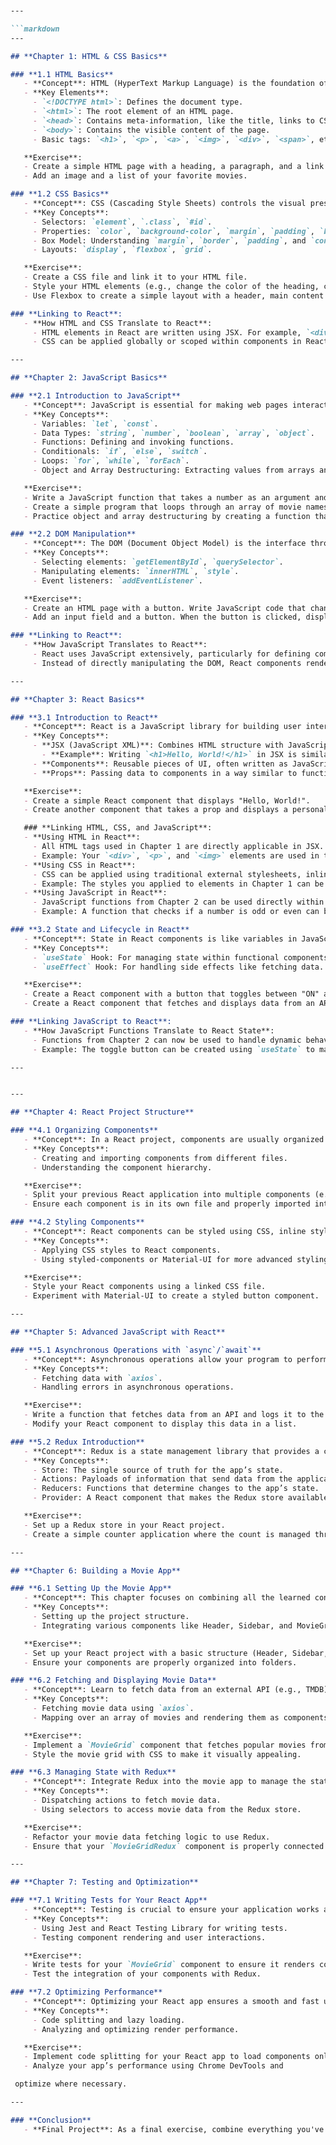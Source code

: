 ```markdown


---

```markdown
---

## **Chapter 1: HTML & CSS Basics**

### **1.1 HTML Basics**
   - **Concept**: HTML (HyperText Markup Language) is the foundation of web pages. In React, HTML-like structures are written using JSX.
   - **Key Elements**:
     - `<!DOCTYPE html>`: Defines the document type.
     - `<html>`: The root element of an HTML page.
     - `<head>`: Contains meta-information, like the title, links to CSS, etc.
     - `<body>`: Contains the visible content of the page.
     - Basic tags: `<h1>`, `<p>`, `<a>`, `<img>`, `<div>`, `<span>`, etc.

   **Exercise**:
   - Create a simple HTML page with a heading, a paragraph, and a link to another page.
   - Add an image and a list of your favorite movies.

### **1.2 CSS Basics**
   - **Concept**: CSS (Cascading Style Sheets) controls the visual presentation of a webpage. In React, you can apply CSS directly or through libraries like styled-components.
   - **Key Concepts**:
     - Selectors: `element`, `.class`, `#id`.
     - Properties: `color`, `background-color`, `margin`, `padding`, `border`, etc.
     - Box Model: Understanding `margin`, `border`, `padding`, and `content`.
     - Layouts: `display`, `flexbox`, `grid`.

   **Exercise**:
   - Create a CSS file and link it to your HTML file.
   - Style your HTML elements (e.g., change the color of the heading, center the text, add some padding around the paragraph).
   - Use Flexbox to create a simple layout with a header, main content area, and footer.

### **Linking to React**:
   - **How HTML and CSS Translate to React**:
     - HTML elements in React are written using JSX. For example, `<div>` in HTML is used the same way in JSX.
     - CSS can be applied globally or scoped within components in React, providing more modular and maintainable styles.

---

## **Chapter 2: JavaScript Basics**

### **2.1 Introduction to JavaScript**
   - **Concept**: JavaScript is essential for making web pages interactive. React is built on JavaScript and uses modern JS features like ES6+.
   - **Key Concepts**:
     - Variables: `let`, `const`.
     - Data Types: `string`, `number`, `boolean`, `array`, `object`.
     - Functions: Defining and invoking functions.
     - Conditionals: `if`, `else`, `switch`.
     - Loops: `for`, `while`, `forEach`.
     - Object and Array Destructuring: Extracting values from arrays and objects.

   **Exercise**:
   - Write a JavaScript function that takes a number as an argument and returns whether it's even or odd.
   - Create a simple program that loops through an array of movie names and logs each one to the console.
   - Practice object and array destructuring by creating a function that extracts and logs specific properties from an object and elements from an array.

### **2.2 DOM Manipulation**
   - **Concept**: The DOM (Document Object Model) is the interface through which JavaScript interacts with HTML and CSS. React abstracts this process using a virtual DOM.
   - **Key Concepts**:
     - Selecting elements: `getElementById`, `querySelector`.
     - Manipulating elements: `innerHTML`, `style`.
     - Event listeners: `addEventListener`.

   **Exercise**:
   - Create an HTML page with a button. Write JavaScript code that changes the button text when clicked.
   - Add an input field and a button. When the button is clicked, display the input text below the button.

### **Linking to React**:
   - **How JavaScript Translates to React**:
     - React uses JavaScript extensively, particularly for defining components, handling events, and managing state.
     - Instead of directly manipulating the DOM, React components render elements and manage changes via the virtual DOM, making updates more efficient.

---

## **Chapter 3: React Basics**

### **3.1 Introduction to React**
   - **Concept**: React is a JavaScript library for building user interfaces. It allows developers to use JavaScript, HTML, and CSS concepts in a more modular way.
   - **Key Concepts**:
     - **JSX (JavaScript XML)**: Combines HTML structure with JavaScript logic.
       - **Example**: Writing `<h1>Hello, World!</h1>` in JSX is similar to writing it in HTML, but you can also embed JavaScript expressions within `{}`.
     - **Components**: Reusable pieces of UI, often written as JavaScript functions.
     - **Props**: Passing data to components in a way similar to function arguments.

   **Exercise**:
   - Create a simple React component that displays "Hello, World!".
   - Create another component that takes a prop and displays a personalized greeting (e.g., "Hello, John!").

   ### **Linking HTML, CSS, and JavaScript**:
   - **Using HTML in React**:
     - All HTML tags used in Chapter 1 are directly applicable in JSX.
     - Example: Your `<div>`, `<p>`, and `<img>` elements are used in the same way, but within a React component.
   - **Using CSS in React**:
     - CSS can be applied using traditional external stylesheets, inline styles, or through CSS-in-JS libraries.
     - Example: The styles you applied to elements in Chapter 1 can be applied to React components in the same way.
   - **Using JavaScript in React**:
     - JavaScript functions from Chapter 2 can be used directly within React components.
     - Example: A function that checks if a number is odd or even can be called within a React component to display different messages.

### **3.2 State and Lifecycle in React**
   - **Concept**: State in React components is like variables in JavaScript that control the component’s data. Lifecycle methods in React determine how components behave over time.
   - **Key Concepts**:
     - `useState` Hook: For managing state within functional components.
     - `useEffect` Hook: For handling side effects like fetching data.

   **Exercise**:
   - Create a React component with a button that toggles between "ON" and "OFF" states.
   - Create a React component that fetches and displays data from an API using `useEffect`.

### **Linking JavaScript to React**:
   - **How JavaScript Functions Translate to React State**:
     - Functions from Chapter 2 can now be used to handle dynamic behaviors in your React components.
     - Example: The toggle button can be created using `useState` to manage the "ON" and "OFF" states.

---


---

## **Chapter 4: React Project Structure**

### **4.1 Organizing Components**
   - **Concept**: In a React project, components are usually organized into separate files to make the code more modular and easier to maintain.
   - **Key Concepts**:
     - Creating and importing components from different files.
     - Understanding the component hierarchy.

   **Exercise**:
   - Split your previous React application into multiple components (e.g., Header, Footer, MainContent).
   - Ensure each component is in its own file and properly imported into the main `App.js` file.

### **4.2 Styling Components**
   - **Concept**: React components can be styled using CSS, inline styles, or libraries like Material-UI.
   - **Key Concepts**:
     - Applying CSS styles to React components.
     - Using styled-components or Material-UI for more advanced styling.

   **Exercise**:
   - Style your React components using a linked CSS file.
   - Experiment with Material-UI to create a styled button component.

---

## **Chapter 5: Advanced JavaScript with React**

### **5.1 Asynchronous Operations with `async`/`await`**
   - **Concept**: Asynchronous operations allow your program to perform tasks like fetching data from an API without blocking the main thread.
   - **Key Concepts**:
     - Fetching data with `axios`.
     - Handling errors in asynchronous operations.

   **Exercise**:
   - Write a function that fetches data from an API and logs it to the console.
   - Modify your React component to display this data in a list.

### **5.2 Redux Introduction**
   - **Concept**: Redux is a state management library that provides a centralized store for managing application state.
   - **Key Concepts**:
     - Store: The single source of truth for the app’s state.
     - Actions: Payloads of information that send data from the application to the Redux store.
     - Reducers: Functions that determine changes to the app’s state.
     - Provider: A React component that makes the Redux store available to any nested components.

   **Exercise**:
   - Set up a Redux store in your React project.
   - Create a simple counter application where the count is managed through Redux.

---

## **Chapter 6: Building a Movie App**

### **6.1 Setting Up the Movie App**
   - **Concept**: This chapter focuses on combining all the learned concepts to build a functional movie app.
   - **Key Concepts**:
     - Setting up the project structure.
     - Integrating various components like Header, Sidebar, and MovieGrid.

   **Exercise**:
   - Set up your React project with a basic structure (Header, Sidebar, MovieGrid).
   - Ensure your components are properly organized into folders.

### **6.2 Fetching and Displaying Movie Data**
   - **Concept**: Learn to fetch data from an external API (e.g., TMDB) and display it in a grid format.
   - **Key Concepts**:
     - Fetching movie data using `axios`.
     - Mapping over an array of movies and rendering them as components.

   **Exercise**:
   - Implement a `MovieGrid` component that fetches popular movies from TMDB and displays them.
   - Style the movie grid with CSS to make it visually appealing.

### **6.3 Managing State with Redux**
   - **Concept**: Integrate Redux into the movie app to manage the state of the movie data.
   - **Key Concepts**:
     - Dispatching actions to fetch movie data.
     - Using selectors to access movie data from the Redux store.

   **Exercise**:
   - Refactor your movie data fetching logic to use Redux.
   - Ensure that your `MovieGridRedux` component is properly connected to the Redux store.

---

## **Chapter 7: Testing and Optimization**

### **7.1 Writing Tests for Your React App**
   - **Concept**: Testing is crucial to ensure your application works as expected and to catch bugs early in development.
   - **Key Concepts**:
     - Using Jest and React Testing Library for writing tests.
     - Testing component rendering and user interactions.

   **Exercise**:
   - Write tests for your `MovieGrid` component to ensure it renders correctly and handles API errors.
   - Test the integration of your components with Redux.

### **7.2 Optimizing Performance**
   - **Concept**: Optimizing your React app ensures a smooth and fast user experience.
   - **Key Concepts**:
     - Code splitting and lazy loading.
     - Analyzing and optimizing render performance.

   **Exercise**:
   - Implement code splitting for your React app to load components only when needed.
   - Analyze your app’s performance using Chrome DevTools and

 optimize where necessary.

---

### **Conclusion**
   - **Final Project**: As a final exercise, combine everything you've learned to build a fully functional movie app. The app should include a header, sidebar, movie grid, and more, incorporating everything from state management with Redux to styling with Material-UI.
```
